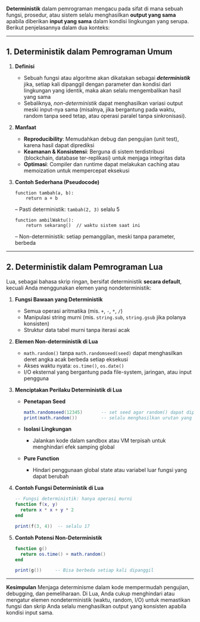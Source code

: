 **Deterministik** dalam pemrograman mengacu pada sifat di mana sebuah fungsi, prosedur, atau sistem selalu menghasilkan **output yang sama** apabila diberikan **input yang sama** dalam kondisi lingkungan yang serupa. Berikut penjelasannya dalam dua konteks:

---

## 1. Deterministik dalam Pemrograman Umum

1. **Definisi**

   - Sebuah fungsi atau algoritme akan dikatakan sebagai _**deterministik**_ jika, setiap kali dipanggil dengan parameter dan kondisi dari lingkungan yang identik, maka akan selalu mengembalikan hasil yang sama
   - Sebaliknya, _non-deterministik_ dapat menghasilkan variasi output meski input-nya sama (misalnya, jika bergantung pada waktu, random tanpa seed tetap, atau operasi paralel tanpa sinkronisasi).

2. **Manfaat**

   - **Reproducibility**: Memudahkan debug dan pengujian (unit test), karena hasil dapat diprediksi
   - **Keamanan & Konsistensi**: Berguna di sistem terdistribusi (blockchain, database ter-replikasi) untuk menjaga integritas data
   - **Optimasi**: Compiler dan runtime dapat melakukan caching atau memoization untuk mempercepat eksekusi

3. **Contoh Sederhana (Pseudocode)**

   ```
   function tambah(a, b):
       return a + b
   ```

   – Pasti deterministik: `tambah(2, 3)` selalu 5

   ```
   function ambilWaktu():
       return sekarang()  // waktu sistem saat ini
   ```

   – Non-deterministik: setiap pemanggilan, meski tanpa parameter, berbeda

---

## 2. Deterministik dalam Pemrograman Lua

Lua, sebagai bahasa skrip ringan, bersifat deterministik **secara default**, kecuali Anda menggunakan elemen yang nondeterministik:

1. **Fungsi Bawaan yang Deterministik**

   - Semua operasi aritmatika (mis. `+`, `-`, `*`, `/`)
   - Manipulasi string murni (mis. `string.sub`, `string.gsub` jika polanya konsisten)
   - Struktur data tabel murni tanpa iterasi acak

2. **Elemen Non-deterministik di Lua**

   - `math.random()` tanpa `math.randomseed(seed)` dapat menghasilkan deret angka acak berbeda setiap eksekusi
   - Akses waktu nyata: `os.time()`, `os.date()`
   - I/O eksternal yang bergantung pada file-system, jaringan, atau input pengguna

3. **Menciptakan Perilaku Deterministik di Lua**

   - **Penetapan Seed**

     ```lua
     math.randomseed(12345)       -- set seed agar random() dapat diprediksi
     print(math.random())         -- selalu menghasilkan urutan yang sama
     ```

   - **Isolasi Lingkungan**

     - Jalankan kode dalam sandbox atau VM terpisah untuk menghindari efek samping global

   - **Pure Function**

     - Hindari penggunaan global state atau variabel luar fungsi yang dapat berubah

4. **Contoh Fungsi Deterministik di Lua**

   ```lua
   -- Fungsi deterministik: hanya operasi murni
   function f(x, y)
     return x * x + y * 2
   end

   print(f(3, 4))  -- selalu 17
   ```

5. **Contoh Potensi Non-Deterministik**

   ```lua
   function g()
     return os.time() + math.random()
   end

   print(g())     -- Bisa berbeda setiap kali dipanggil
   ```

---

**Kesimpulan**
Menjaga determinisme dalam kode mempermudah pengujian, debugging, dan pemeliharaan. Di Lua, Anda cukup menghindari atau mengatur elemen nondeterministik (waktu, random, I/O) untuk memastikan fungsi dan skrip Anda selalu menghasilkan output yang konsisten apabila kondisi input sama.
